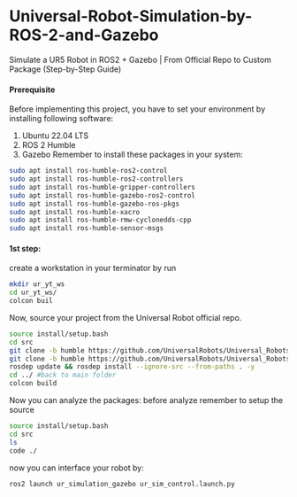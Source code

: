 # Universal-Robot-Simulation-by-ROS-2-and-Gazebo
Simulate a UR5 Robot in ROS2 + Gazebo | From Official Repo to Custom Package (Step-by-Step Guide)
#### Prerequisite
Before implementing this project, you have to set your environment by installing following software:
1. Ubuntu 22.04 LTS
2. ROS 2 Humble
3. Gazebo
Remember to install these packages in your system:
```bash
sudo apt install ros-humble-ros2-control
sudo apt install ros-humble-ros2-controllers
sudo apt install ros-humble-gripper-controllers
sudo apt install ros-humble-gazebo-ros2-control
sudo apt install ros-humble-gazebo-ros-pkgs
sudo apt install ros-humble-xacro
sudo apt install ros-humble-rmw-cyclonedds-cpp
sudo apt install ros-humble-sensor-msgs
```
#### 1st step:
create a workstation in your terminator by run 
```bash
mkdir ur_yt_ws
cd ur_yt_ws/
colcon buil
```
Now, source your project from the Universal Robot official repo.
```bash
source install/setup.bash
cd src
git clone -b humble https://github.com/UniversalRobots/Universal_Robots_ROS2_Description.git
git clone -b humble https://github.com/UniversalRobots/Universal_Robots_ROS2_Gazebo_Simulation.git
rosdep update && rosdep install --ignore-src --from-paths . -y
cd ../ #back to main folder
colcon build
```
Now you can analyze the packages:
before analyze remember to setup the source
```bash
source install/setup.bash
cd src
ls
code ./
```
now you can interface your robot by:
```bash
ros2 launch ur_simulation_gazebo ur_sim_control.launch.py
```

